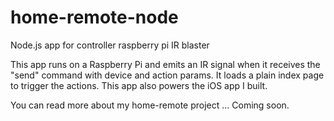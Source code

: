 # home-remote-node
Node.js app for controller raspberry pi IR blaster

This app runs on a Raspberry Pi and emits an IR signal when it receives the "send" 
command with device and action params. It loads a plain index page to trigger the
actions. This app also powers the iOS app I built.

You can read more about my home-remote project ... Coming soon.
